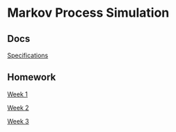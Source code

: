 # Markov Process Simulation

## Docs 

[Specifications](https://github.com/volatilequark/ot-harjoitustyo/blob/master/docs/vaatimusmaarittely.md)

## Homework

[Week 1](https://github.com/volatilequark/ot-harjoitustyo/blob/master/laskarit/viikko1/)

[Week 2](https://github.com/volatilequark/ot-harjoitustyo/tree/master/laskarit/viikko2/)

[Week 3](https://github.com/volatilequark/ot-harjoitustyo/tree/master/laskarit/viikko3/)
